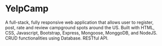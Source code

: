 # YelpCamp

A full-stack, fully responsive web application that allows user to register, post, rate and review campground spots around the US. Built with HTML, CSS, Javascript, Bootstrap, Express, Mongoose, MonggoDB, and NodeJS. CRUD functionalities using Database. RESTful API.
